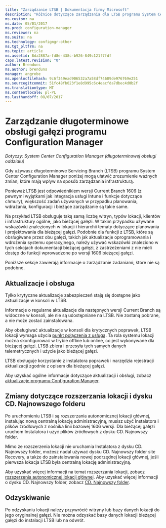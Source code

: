 ```yaml
---
title: "Zarządzanie LTSB | Dokumentacja firmy Microsoft"
description: "Różnice dotyczące zarządzania dla LTSB programu System Center Configuration Manager."
ms.custom: na
ms.date: 05/01/2017
ms.prod: configuration-manager
ms.reviewer: na
ms.suite: na
ms.technology: configmgr-other
ms.tgt_pltfrm: na
ms.topic: article
ms.assetid: 8da2887a-fd8e-438c-b926-849c121f7fdf
caps.latest.revision: "0"
author: Brenduns
ms.author: brenduns
manager: angrobe
ms.openlocfilehash: 9c6f349ead906532a7a58df74609de976769e251
ms.sourcegitcommit: 51fc48fb023f1e8d995c6c4eacfda7dbec4d0b2f
ms.translationtype: MT
ms.contentlocale: pl-PL
ms.lasthandoff: 08/07/2017
---
```

# <a name="manage-the-long-term-servicing-branch-of-configuration-manager"></a>Zarządzanie długoterminowe obsługi gałęzi programu Configuration Manager

*Dotyczy: System Center Configuration Manager (długoterminowej obsługi oddziału)*

Gdy używasz długoterminowe Servicing Branch (LTSB) programu System Center Configuration Manager poniżej mogą ułatwić zrozumienie ważnych zmian, które mają wpływ na sposób zarządzania infrastrukturą.

Ponieważ LTSB jest odpowiednikiem wersji Current Branch 1606 (z pewnymi wyjątkami jak integracja usługi Intune i funkcje dotyczące chmury), większość zadań używanych w przypadku planowania, wdrażania, konfiguracji i bieżące zarządzanie są takie same.

Na przykład LTSB obsługuje taką samą liczbę witryn, typów lokacji, klientów i infrastruktury ogólne, jako bieżącej gałęzi. W takim przypadku używane wskazówki znalezionych w lokacji i hierarchii tematy dotyczące planowania i projektowania dla bieżącej gałęzi. Podobnie dla funkcji z LTSB, które są obsługiwane przez obu gałęzi, takich jak aktualizacje oprogramowania i wdrożenia systemu operacyjnego, należy używać wskazówki znaleziono w tych sekcjach dokumentacji bieżącej gałęzi, z zastrzeżeniami z nie mieli dostęp do funkcji wprowadzone po wersji 1606 bieżącej gałęzi.

Poniższe sekcje zawierają informacje o zarządzanie zadaniami, które nie są podobne.

## <a name="updates-and-servicing"></a>Aktualizacje i obsługa
Tylko krytyczne aktualizacje zabezpieczeń stają się dostępne jako aktualizacje w konsoli w LTSB.  

Informacje o regularne aktualizacje dla następnych wersji Current Branch są widoczne w konsoli, ale nie są udostępniane na LTSB. Nie zostaną pobrane, a nie może zostać zainstalowana.

Aby obsługiwać aktualizacje w konsoli dla krytycznych poprawek, LTSB lokacji wymaga użycia [punkt połączenia z usługą](/sccm/core/servers/deploy/configure/about-the-service-connection-point). Ta rola systemu lokacji można skonfigurować w trybie offline lub online, co jest wykonywane dla bieżącej gałęzi. LTSB zbiera i przesyła tych samych danych telemetrycznych i użycie jako bieżącej gałęzi.

LTSB obsługuje korzystanie z instalatora poprawek i narzędzia rejestracji aktualizacji zgodnie z opisem dla bieżącej gałęzi.

Aby uzyskać ogólne informacje dotyczące aktualizacji i obsługi, zobacz [aktualizacje programu Configuration Manager](/sccm/core/servers/manage/updates).


## <a name="changes-for-site-expansion-and-the-cdlatest-folder"></a>Zmiany dotyczące rozszerzania lokacji i dysku CD. Najnowszego folderu
Po uruchomieniu LTSB i są rozszerzania autonomicznej lokacji głównej, instalując nową centralną lokację administracyjną, musisz użyć Instalatora i plików źródłowych z nośnika linii bazowej 1606 wersji. Dla bieżącej gałęzi uruchom Instalatora i użyć plików źródłowych z dysku CD. Najnowszy folder.

Mimo że rozszerzenia lokacji nie uruchamia Instalatora z dysku CD. Najnowszy folder, możesz nadal używać dysku CD. Najnowszy folder site Recovery, a także do zainstalowania nowej podrzędnej lokacji głównej, jeśli pierwsza lokacja LTSB była centralną lokację administracyjną.

Aby uzyskać więcej informacji na temat rozszerzania lokacji, zobacz [rozszerzenia autonomicznej lokacji głównej](/sccm/core/servers/deploy/install/use-the-setup-wizard-to-install-sites#expand-a-stand-alone-primary-site). Aby uzyskać więcej informacji o dysku CD. Najnowszy folder, zobacz [CD. Najnowszy folder](/sccm/core/servers/manage/the-cd.latest-folder).


## <a name="recovery"></a>Odzyskiwanie
Po odzyskaniu lokacji należy przywrócić witryny lub bazy danych lokacji do jego oryginalnej gałęzi. Nie można odzyskać bazy danych lokacji bieżącej gałęzi do instalacji LTSB lub na odwrót.
